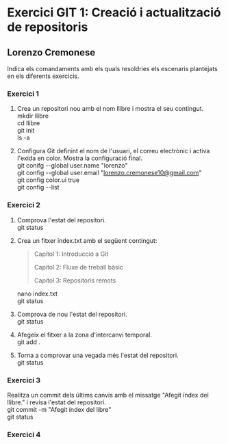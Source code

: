 # Exercici GIT 1: Creació i actualització de repositoris
## Lorenzo Cremonese

Indica els comandaments amb els quals resoldries els escenaris plantejats en els diferents exercicis.  

### Exercici 1

1. Crea un repositori nou amb el nom llibre i mostra el seu contingut.  
   mkdir llibre  
   cd llibre  
   git init  
   ls -a  

2. Configura Git definint el nom de l'usuari, el correu electrònic i activa l'exida en color. Mostra la configuració final.  
   git conifg --global user.name "lorenzo"  
   git config --global user.email "lorenzo.cremonese10@gmail.com"  
   git config color.ui true  
   git config --list

### Exercici 2

1. Comprova l'estat del repositori.  
   git status
2. Crea un fitxer índex.txt amb el següent contingut:
   > Capítol 1: Introducció a Git
   > 
   > Capítol 2: Fluxe de treball bàsic
   > 
   >  Capítol 3: Repositoris remots
   
   nano index.txt  
   git status  
   
3. Comprova de nou l'estat del repositori.   
   git status
   
4. Afegeix el fitxer a la zona d'intercanvi temporal.  
   git add .  
   
5. Torna a comprovar una vegada més l'estat del repositori.  
   git status  

### Exercici 3

Realitza un commit dels últims canvis amb el missatge "Afegit índex del llibre." i revisa l'estat del repositori.  
git commit -m "Afegit índex del libre"   
git status  

### Exercici 4


